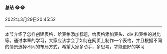 #### 总结 😂😂

2022年3月29日20:45:52

---

本节介绍了怎样创建表格，给表格添加标题，给表格添加表头、div 和表格的对比等。通过本章的学习，大家应该学会了如何在网页上制作一个表格，并且根据不同的情景选择不同的布局方式，希望大家多动手，多思考，才能更好的学习